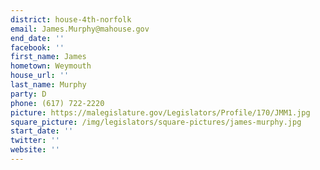 ```yaml
---
district: house-4th-norfolk
email: James.Murphy@mahouse.gov
end_date: ''
facebook: ''
first_name: James
hometown: Weymouth
house_url: ''
last_name: Murphy
party: D
phone: (617) 722-2220
picture: https://malegislature.gov/Legislators/Profile/170/JMM1.jpg
square_picture: /img/legislators/square-pictures/james-murphy.jpg
start_date: ''
twitter: ''
website: ''
---
```

